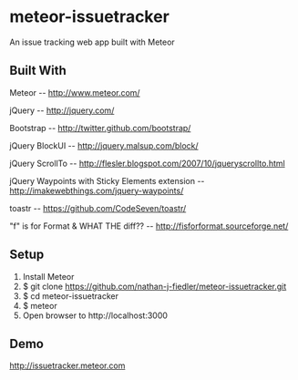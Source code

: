 meteor-issuetracker
===================

An issue tracking web app built with Meteor

Built With
-------------------
Meteor -- http://www.meteor.com/

jQuery -- http://jquery.com/

Bootstrap -- http://twitter.github.com/bootstrap/

jQuery BlockUI -- http://jquery.malsup.com/block/

jQuery ScrollTo -- http://flesler.blogspot.com/2007/10/jqueryscrollto.html

jQuery Waypoints with Sticky Elements extension -- http://imakewebthings.com/jquery-waypoints/

toastr -- https://github.com/CodeSeven/toastr/

"f" is for Format & WHAT THE diff?? -- http://fisforformat.sourceforge.net/

Setup
-------------------
1. Install Meteor
2. $ git clone https://github.com/nathan-j-fiedler/meteor-issuetracker.git
3. $ cd meteor-issuetracker
4. $ meteor
5. Open browser to http://localhost:3000

Demo
-------------------
http://issuetracker.meteor.com